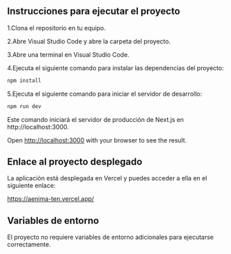 ## Instrucciones para ejecutar el proyecto

1.Clona el repositorio en tu equipo.

2.Abre Visual Studio Code y abre la carpeta del proyecto.

3.Abre una terminal en Visual Studio Code.

4.Ejecuta el siguiente comando para instalar las dependencias del proyecto:

```bash
npm install
```
5.Ejecuta el siguiente comando para iniciar el servidor de desarrollo:
```bash
npm run dev
```
Este comando iniciará el servidor de producción de Next.js en http://localhost:3000.

Open [http://localhost:3000](http://localhost:3000) with your browser to see the result.

## Enlace al proyecto desplegado

La aplicación está desplegada en Vercel y puedes acceder a ella en el siguiente enlace:

https://aenima-ten.vercel.app/

## Variables de entorno

El proyecto no requiere variables de entorno adicionales para ejecutarse correctamente.
